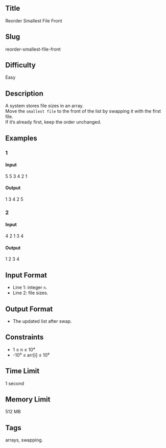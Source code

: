 ## Title

Reorder Smallest File Front

## Slug

reorder-smallest-file-front

## Difficulty

Easy

## Description

A system stores file sizes in an array.  
Move the `smallest file` to the front of the list by swapping it with the first file.  
If it’s already first, keep the order unchanged.

## Examples

### 1

#### Input

5
5 3 4 2 1 

#### Output
1 3 4 2 5

### 2

#### Input

4
2 1 3 4 

#### Output
1 2 3 4

## Input Format  

- Line 1: integer `n`.  
- Line 2: file sizes.

## Output Format  

- The updated list after swap.

## Constraints  

- 1 ≤ n ≤ 10⁴  
- -10⁹ ≤ arr[i] ≤ 10⁹  

## Time Limit

1 second

## Memory Limit

512 MB

## Tags

arrays, swapping.
